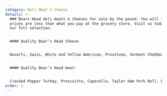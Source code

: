 ```yaml
---
category: Deli Meat & Cheese
details: >-
  ### Boars Head deli meats & cheeses for sale by the pound. You will find our
  prices are less than what you pay at the grocery store. Visit us today to shop
  our full selection.


  #### Quality Boar’s Head Cheese


  Havarti, Swiss, White and Yellow American, Provolone, Vermont Cheddar, Pepper Jack


  #### Quality Boar’s Head meat:


  Cracked Pepper Turkey, Proscuitto, Capocollo, Taylor Ham Pork Roll, Deluxe Ham, Seasoned Roast Beef, Bologna, Genoa Salami, Pepperoni, Fresh Cut Corned Beef, Pastrami, Maple Honey Turkey
order: 1
---
```


